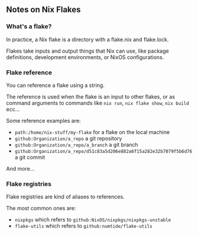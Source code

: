 ## Notes on Nix Flakes

### What's a flake?

In practice, a Nix flake is a directory with a flake.nix and flake.lock.

Flakes take inputs and output things that Nix can use,
like package definitions, development environments, or NixOS configurations.

### Flake reference

You can reference a flake using a string.

The reference is used when the flake is an input to other flakes,
or as command arguments to commands like `nix run`, `nix flake show`, `nix build` ecc...

Some reference examples are:

* `path:/home/nix-stuff/my-flake` for a flake on the local machine
* `github:Organization/a_repo` a git repository
* `github:Organization/a_repo/a_branch` a git branch
* `github:Organization/a_repo/d51c83a5d206e882a6f15a282e32b7079f5b6d76` a git commit

And more...

### Flake registries

Flake registries are kind of aliases to references.

The most common ones are:

* `nixpkgs` which refers to `github:NixOS/nixpkgs/nixpkgs-unstable`
* `flake-utils` which refers to `github:numtide/flake-utils`
